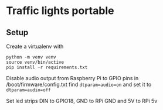 # Traffic lights portable

## Setup

Create a virtualenv with 
```
python -m venv venv
source venv/bin/active
pip install -r requirements.txt
```
Disable audio output from Raspberry Pi to GPIO pins
in /boot/firmware/config.txt find `dtparam=audio=on` and set it to `dtparam=audio=off`

Set led strips DIN to GPIO18, GND to RPi GND and 5V to RPi 5v
